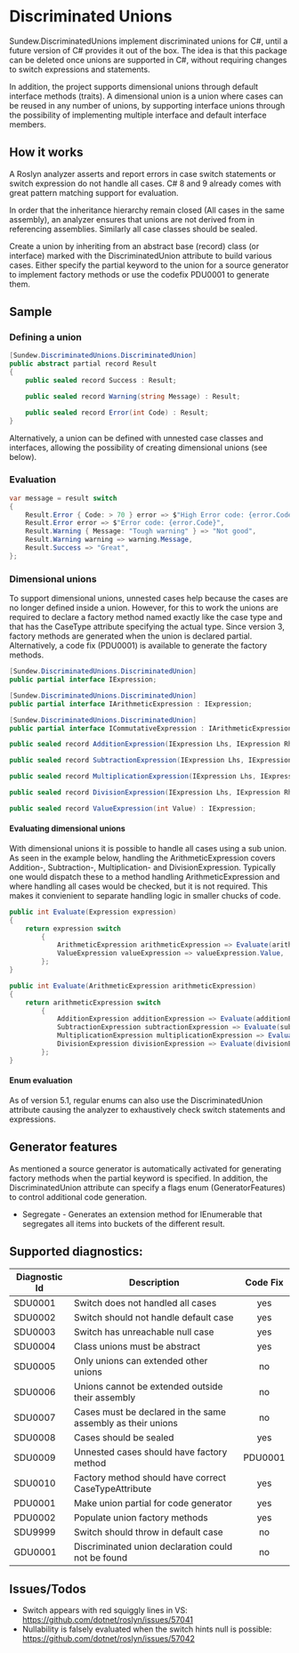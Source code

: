 # Discriminated Unions

Sundew.DiscriminatedUnions implement discriminated unions for C#, until a future version of C# provides it out of the box.
The idea is that this package can be deleted once unions are supported in C#, without requiring changes to switch expressions and statements.

In addition, the project supports dimensional unions through default interface methods (traits).
A dimensional union is a union where cases can be reused in any number of unions, by supporting interface unions through the possibility of implementing multiple interface and default interface members.

## How it works
A Roslyn analyzer asserts and report errors in case switch statements or switch expression do not handle all cases.
C# 8 and 9 already comes with great pattern matching support for evaluation.

In order that the inheritance hierarchy remain closed (All cases in the same assembly), an analyzer ensures that unions are not derived from in referencing assemblies.
Similarly all case classes should be sealed.

Create a union by inheriting from an abstract base (record) class (or interface) marked with the DiscriminatedUnion attribute to build various cases.
Either specify the partial keyword to the union for a source generator to implement factory methods or use the codefix PDU0001 to generate them.

## Sample
### Defining a union
```csharp
[Sundew.DiscriminatedUnions.DiscriminatedUnion]
public abstract partial record Result
{
    public sealed record Success : Result;

    public sealed record Warning(string Message) : Result;

    public sealed record Error(int Code) : Result;
}
```
Alternatively, a union can be defined with unnested case classes and interfaces, allowing the possibility of creating dimensional unions (see below).

### Evaluation
```csharp
var message = result switch
{
    Result.Error { Code: > 70 } error => $"High Error code: {error.Code}",
    Result.Error error => $"Error code: {error.Code}",
    Result.Warning { Message: "Tough warning" } => "Not good",
    Result.Warning warning => warning.Message,
    Result.Success => "Great",
};
```

### Dimensional unions
To support dimensional unions, unnested cases help because the cases are no longer defined inside a union. However, for this to work the unions are required to declare a factory method named exactly like the case type and that has the CaseType attribute specifying the actual type.
Since version 3, factory methods are generated when the union is declared partial. Alternatively, a code fix (PDU0001) is available to generate the factory methods. 

```csharp
[Sundew.DiscriminatedUnions.DiscriminatedUnion]
public partial interface IExpression;

[Sundew.DiscriminatedUnions.DiscriminatedUnion]
public partial interface IArithmeticExpression : IExpression;

[Sundew.DiscriminatedUnions.DiscriminatedUnion]
public partial interface ICommutativeExpression : IArithmeticExpression;

public sealed record AdditionExpression(IExpression Lhs, IExpression Rhs) : ICommutativeExpression;

public sealed record SubtractionExpression(IExpression Lhs, IExpression Rhs) : IArithmeticExpression;

public sealed record MultiplicationExpression(IExpression Lhs, IExpression Rhs) : ICommutativeExpression;

public sealed record DivisionExpression(IExpression Lhs, IExpression Rhs) : IArithmeticExpression;

public sealed record ValueExpression(int Value) : IExpression;
```

#### Evaluating dimensional unions
With dimensional unions it is possible to handle all cases using a sub union.
As seen in the example below, handling the ArithmeticExpression covers Addition-, Subtraction-, Multiplication- and DivisionExpression.
Typically one would dispatch these to a method handling ArithmeticExpression and where handling all cases would be checked, but it is not required.
This makes it convienient to separate handling logic in smaller chucks of code.

```csharp
public int Evaluate(Expression expression)
{
    return expression switch
        {
            ArithmeticExpression arithmeticExpression => Evaluate(arithmeticExpression),
            ValueExpression valueExpression => valueExpression.Value,
        };
}

public int Evaluate(ArithmeticExpression arithmeticExpression)
{
    return arithmeticExpression switch
        {
            AdditionExpression additionExpression => Evaluate(additionExpression.Lhs) + Evaluate(additionExpression.Rhs),
            SubtractionExpression subtractionExpression => Evaluate(subtractionExpression.Lhs) - Evaluate(subtractionExpression.Rhs),
            MultiplicationExpression multiplicationExpression => Evaluate(multiplicationExpression.Lhs) * Evaluate(multiplicationExpression.Rhs),
            DivisionExpression divisionExpression => Evaluate(divisionExpression.Lhs) / Evaluate(divisionExpression.Rhs),
        };
}
```

#### Enum evaluation
As of version 5.1, regular enums can also use the DiscriminatedUnion attribute causing the analyzer to exhaustively check switch statements and expressions.

## Generator features
As mentioned a source generator is automatically activated for generating factory methods when the partial keyword is specified.
In addition, the DiscriminatedUnion attribute can specify a flags enum (GeneratorFeatures) to control additional code generation.

* Segregate - Generates an extension method for IEnumerable<TUnion> that segregates all items into buckets of the different result.

## Supported diagnostics:
| Diagnostic Id | Description                                                            | Code Fix  |
| ------------- | ---------------------------------------------------------------------- | :-------: |
| SDU0001       | Switch does not handled all cases                                      |   yes     |
| SDU0002       | Switch should not handle default case                                  |   yes     |
| SDU0003       | Switch has unreachable null case                                       |   yes     |
| SDU0004       | Class unions must be abstract                                          |   yes     |
| SDU0005       | Only unions can extended other unions                                  |   no      |
| SDU0006       | Unions cannot be extended outside their assembly                       |   no      |
| SDU0007       | Cases must be declared in the same assembly as their unions            |   no      |
| SDU0008       | Cases should be sealed                                                 |   yes     |
| SDU0009       | Unnested cases should have factory method                              |   PDU0001 |
| SDU0010       | Factory method should have correct CaseTypeAttribute                   |   yes     |
| PDU0001       | Make union partial for code generator                                  |   yes     |
| PDU0002       | Populate union factory methods                                         |   yes     |
| SDU9999       | Switch should throw in default case                                    |   no      |
| GDU0001       | Discriminated union declaration could not be found                     |   no      |

## Issues/Todos
* Switch appears with red squiggly lines in VS: https://github.com/dotnet/roslyn/issues/57041
* Nullability is falsely evaluated when the switch hints null is possible: https://github.com/dotnet/roslyn/issues/57042